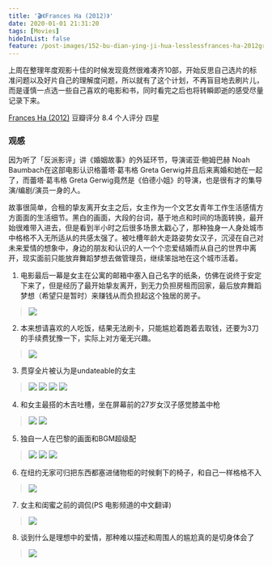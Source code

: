 ```yaml
---
title: '🎬《Frances Ha (2012)》'
date: 2020-01-01 21:31:20
tags: [Movies]
hideInList: false
feature: /post-images/152-bu-dian-ying-ji-hua-lesslessfrances-ha-2012greatergreater.jpg
---
```

上周在整理年度观影十佳的时候发现竟然很难凑齐10部，开始反思自己选片的标准问题以及好片自己的理解度问题，所以就有了这个计划，不再盲目地去刷片儿，而是谨慎一点选一些自己喜欢的电影和书，同时看完之后也将转瞬即逝的感受尽量记录下来。


[Frances Ha (2012)](https://movie.douban.com/subject/11527487/)
豆瓣评分 8.4
个人评分 四星

<!-- more -->

### 观感
因为听了「反派影评」讲《婚姻故事》的外延环节，导演诺亚·鲍姆巴赫 Noah Baumbach在这部电影认识格蕾塔·葛韦格 Greta Gerwig并且后来离婚和她在一起了，而蕾塔·葛韦格 Greta Gerwig竟然是《伯德小姐》的导演，也是很有才的集导演/编剧/演员一身的人。

故事很简单，合租的挚友离开女主之后，女主作为一个文艺女青年工作生活感情方方面面的生活细节。黑白的画面，大段的台词，基于地点和时间的场面转换，最开始很难带入进去，但是看到半小时之后很多场景太戳心了，那种独身一人身处城市中格格不入无所适从的共感太强了。被吐槽年龄大走路姿势女汉子，沉浸在自己对未来爱情的想象中，身边的朋友和认识的人一个个恋爱结婚而从自己的世界中离开，现实面前只能放弃舞蹈梦想去做管理员，继续笨拙地在这个城市活着。

1. 电影最后一幕是女主在公寓的邮箱中塞入自己名字的纸条，仿佛在说终于安定下来了，但是经历了最开始挚友离开，到无力负担房租而回家，最后放弃舞蹈梦想（希望只是暂时）来赚钱从而负担起这个独居的房子。
 >![](https://lilulula.github.io//post-images/1578018521855.jpeg)

2. 本来想请喜欢的人吃饭，结果无法刷卡，只能尴尬着跑着去取钱，还要为3刀的手续费犹豫一下，实际上对方毫无兴趣。
> ![](https://lilulula.github.io//post-images/1578014058083.jpeg)

3. 贯穿全片被认为是undateable的女主
>![](https://lilulula.github.io//post-images/1578014098539.jpeg)
>![](https://lilulula.github.io//post-images/1578014108548.jpeg)
>![](https://lilulula.github.io//post-images/1578014115354.jpeg)
>![](https://lilulula.github.io//post-images/1578018601544.jpeg)


4. 和女主最搭的木吉吐槽，坐在屏幕前的27岁女汉子感觉膝盖中枪
>![](https://lilulula.github.io//post-images/1578014308803.jpeg)
>![](https://lilulula.github.io//post-images/1577889383977.jpg)

5. 独自一人在巴黎的画面和BGM超级配
>![](https://lilulula.github.io//post-images/1578014337603.jpeg)
>![](https://lilulula.github.io//post-images/1578014343692.jpeg)
>![](https://lilulula.github.io//post-images/1578014356471.jpeg)

6. 在纽约无家可归把东西都塞进储物柜的时候剩下的椅子，和自己一样格格不入
>![](https://lilulula.github.io//post-images/1577889337292.jpg)

7. 女主和闺蜜之前的调侃(PS 电影频道的中文翻译)
>![](https://lilulula.github.io//post-images/1577889441652.jpg)

8. 谈到什么是理想中的爱情，那种难以描述和周围人的尴尬真的是切身体会了
>![](https://lilulula.github.io//post-images/1577886349930.jpg)



